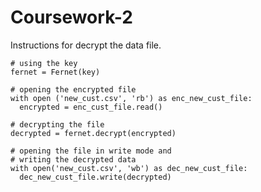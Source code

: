 # Coursework-2 


Instructions for decrypt the data file.

```
# using the key
fernet = Fernet(key)
```
```
# opening the encrypted file
with open ('new_cust.csv', 'rb') as enc_new_cust_file:
  encrypted = enc_cust_file.read()
```
```
# decrypting the file
decrypted = fernet.decrypt(encrypted)
```
```
# opening the file in write mode and 
# writing the decrypted data
with open('new_cust.csv', 'wb') as dec_new_cust_file:
  dec_new_cust_file.write(decrypted)
```
